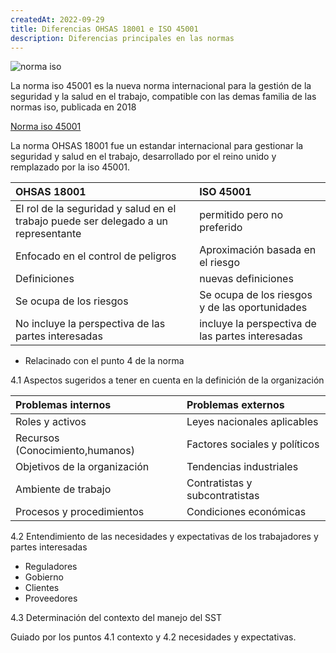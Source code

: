 ```yaml
---
createdAt: 2022-09-29
title: Diferencias OHSAS 18001 e ISO 45001
description: Diferencias principales en las normas
---
```


![norma iso](/img/iso45001.png "iso45001")

La norma iso 45001 es la nueva norma internacional para la gestión de la seguridad y la salud en el trabajo, compatible con las demas familia de las normas iso, publicada en 2018

[Norma iso 45001](https://www.qhse.com.pe/wp-content/uploads/2018/04/ISO-45001-Norma-Internacional-Oficial-Espa%C3%B1ol-Safety-VIP-1.pdf)

La norma OHSAS 18001 fue un estandar internacional para gestionar la seguridad y salud en el trabajo, desarrollado por el reino unido y remplazado por la iso 45001. 

| OHSAS 18001                                                                        | ISO 45001                                        |
| :--------------------------------------------------------------------------------- | :----------------------------------------------- |
| El rol de la seguridad y salud en el trabajo puede ser delegado a un representante | permitido pero no preferido                      |
| Enfocado en el control de peligros                                                 | Aproximación basada en el riesgo                 |
| Definiciones                                                                       | nuevas definiciones                              |
| Se ocupa de los riesgos                                                            | Se ocupa de los riesgos y de las oportunidades   |
| No incluye la perspectiva de las partes interesadas                                | incluye la perspectiva de las partes interesadas |

* Relacinado con el punto 4 de la norma
  
4.1 Aspectos sugeridos a tener en cuenta en la definición de la organización

| Problemas internos              | Problemas externos             |
| :------------------------------ | :----------------------------- |
| Roles y activos                 | Leyes nacionales aplicables    |
| Recursos (Conocimiento,humanos) | Factores sociales y políticos  |
| Objetivos de la organización    | Tendencias industriales        |
| Ambiente de trabajo             | Contratistas y subcontratistas |
| Procesos y procedimientos       | Condiciones económicas         |


4.2 Entendimiento de las necesidades y expectativas de los trabajadores y partes interesadas

- Reguladores
- Gobierno
- Clientes
- Proveedores
  
  
4.3 Determinación del contexto del manejo del SST

Guiado por los puntos 4.1 contexto y 4.2 necesidades y expectativas.